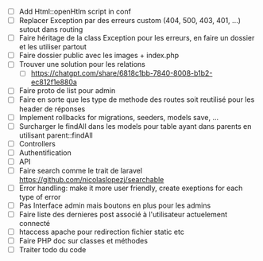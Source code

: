 - [ ] Add Html::openHtlm script in conf
- [ ] Replacer Exception par des erreurs custom (404, 500, 403, 401, ...) sutout dans routing
- [ ] Faire héritage de la class Exception pour les erreurs, en faire un dossier et les utiliser partout
- [ ] Faire dossier public avec les images + index.php
- [ ] Trouver une solution pour les relations
 	- [ ] https://chatgpt.com/share/6818c1bb-7840-8008-b1b2-ec812f1e880a
- [ ] Faire proto de list pour admin
- [ ] Faire en sorte que les type de methode des routes soit reutilisé pour les header de réponses
- [ ] Implement rollbacks for migrations, seeders, models save, ...
- [ ] Surcharger le findAll dans les models pour table ayant dans parents en utilisant parent::findAll
- [ ] Controllers
- [ ] Authentification
- [ ] API
- [ ] Faire search comme le trait de laravel https://github.com/nicolaslopezj/searchable
- [ ] Error handling: make it more user friendly, create exeptions for each type of error
- [ ] Pas Interface admin mais boutons en plus pour les admins
- [ ] Faire liste des dernieres post associé à l'utilisateur actuelement connecté
- [ ] htaccess apache pour redirection fichier static etc
- [ ] Faire PHP doc sur classes et méthodes
- [ ] Traiter todo du code
